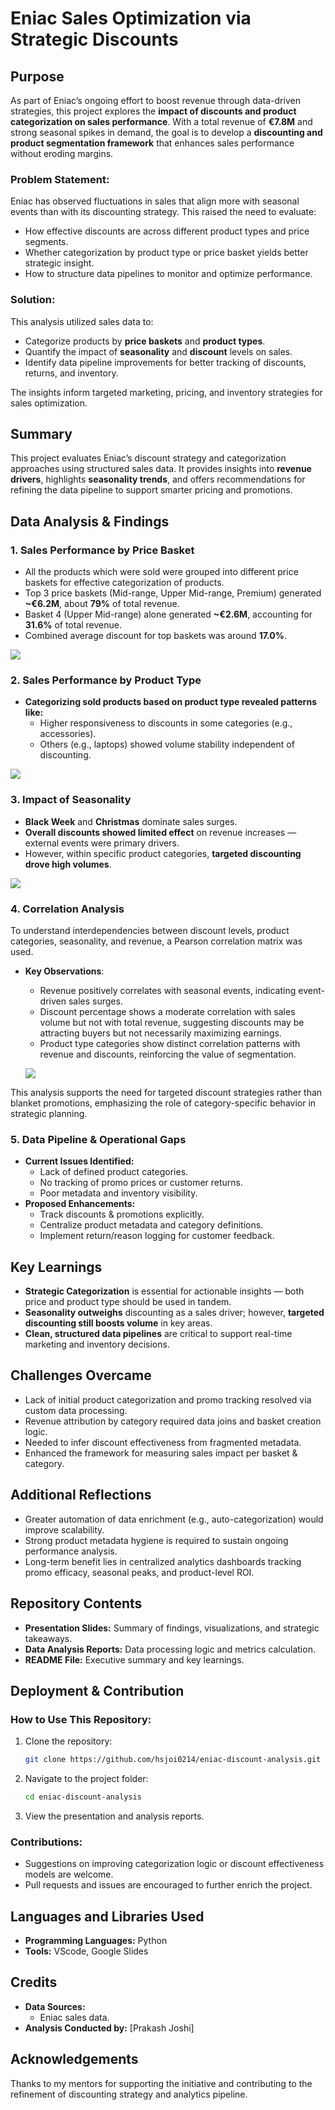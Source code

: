# **Eniac Sales Optimization via Strategic Discounts**


## **Purpose**
As part of Eniac’s ongoing effort to boost revenue through data-driven strategies, this project explores the **impact of discounts and product categorization on sales performance**. With a total revenue of **€7.8M** and strong seasonal spikes in demand, the goal is to develop a **discounting and product segmentation framework** that enhances sales performance without eroding margins.


### **Problem Statement:**
Eniac has observed fluctuations in sales that align more with seasonal events than with its discounting strategy. This raised the need to evaluate:

- How effective discounts are across different product types and price segments.
- Whether categorization by product type or price basket yields better strategic insight.
- How to structure data pipelines to monitor and optimize performance.


### **Solution:**
This analysis utilized sales data to:

- Categorize products by **price baskets** and **product types**.
- Quantify the impact of **seasonality** and **discount** levels on sales.
- Identify data pipeline improvements for better tracking of discounts, returns, and inventory.

The insights inform targeted marketing, pricing, and inventory strategies for sales optimization.



## **Summary**
This project evaluates Eniac’s discount strategy and categorization approaches using structured sales data. It provides insights into **revenue drivers**, highlights **seasonality trends**, and offers recommendations for refining the data pipeline to support smarter pricing and promotions.



## **Data Analysis & Findings**
### **1. Sales Performance by Price Basket**
  - All the products which were sold were grouped into different price baskets for effective categorization of products. 
  - Top 3 price baskets (Mid-range, Upper Mid-range, Premium) generated **~€6.2M**, about **79%** of total revenue.
  - Basket 4 (Upper Mid-range) alone generated **~€2.6M**, accounting for **31.6%** of total revenue.
  - Combined average discount for top baskets was around **17.0%**. 

  ![](/assets/Total_Revenue_Per_Price_Basket.png)


### **2. Sales Performance by Product Type**
  - **Categorizing sold products based on product type revealed patterns like:**
    - Higher responsiveness to discounts in some categories (e.g., accessories).
    - Others (e.g., laptops) showed volume stability independent of discounting.

  ![](/assets/Total_Revenue_Per_ProductType.png)


### **3.  Impact of Seasonality**
  - **Black Week** and **Christmas** dominate sales surges.
  - **Overall discounts showed limited effect** on revenue increases — external events were primary drivers.
  - However, within specific product categories, **targeted discounting drove high volumes**.

  ![](/assets/Impact_on_season.png)


### **4. Correlation Analysis**
To understand interdependencies between discount levels, product categories, seasonality, and revenue, a Pearson correlation matrix was used.
- **Key Observations**:
  - Revenue positively correlates with seasonal events, indicating event-driven sales surges.
  - Discount percentage shows a moderate correlation with sales volume but not with total revenue, suggesting discounts may be attracting buyers but not necessarily maximizing earnings.
  - Product type categories show distinct correlation patterns with revenue and discounts, reinforcing the value of segmentation.

  ![](/assets/corelation.png)

This analysis supports the need for targeted discount strategies rather than blanket promotions, emphasizing the role of category-specific behavior in strategic planning.


### **5.  Data Pipeline & Operational Gaps**
- **Current Issues Identified:**
  - Lack of defined product categories.
  - No tracking of promo prices or customer returns.
  - Poor metadata and inventory visibility.
- **Proposed Enhancements:**
  - Track discounts & promotions explicitly.
  - Centralize product metadata and category definitions.
  - Implement return/reason logging for customer feedback.
 


## **Key Learnings**
- **Strategic Categorization** is essential for actionable insights — both price and product type should be used in tandem.
- **Seasonality outweighs** discounting as a sales driver; however, **targeted discounting still boosts volume** in key areas.
- **Clean, structured data pipelines** are critical to support real-time marketing and inventory decisions.



## **Challenges Overcame**
- Lack of initial product categorization and promo tracking resolved via custom data processing.
- Revenue attribution by category required data joins and basket creation logic.
- Needed to infer discount effectiveness from fragmented metadata.
- Enhanced the framework for measuring sales impact per basket & category.



## **Additional Reflections**
- Greater automation of data enrichment (e.g., auto-categorization) would improve scalability.
- Strong product metadata hygiene is required to sustain ongoing performance analysis.
- Long-term benefit lies in centralized analytics dashboards tracking promo efficacy, seasonal peaks, and product-level ROI.


## **Repository Contents**
- **Presentation Slides:** Summary of findings, visualizations, and strategic takeaways.
- **Data Analysis Reports:** Data processing logic and metrics calculation.
- **README File:** Executive summary and key learnings.



## **Deployment & Contribution**
### **How to Use This Repository:**
1. Clone the repository:
   ```sh
   git clone https://github.com/hsjoi0214/eniac-discount-analysis.git
   ```
2. Navigate to the project folder:
   ```sh
   cd eniac-discount-analysis
   ```
3. View the presentation and analysis reports.


### **Contributions:**
- Suggestions on improving categorization logic or discount effectiveness models are welcome.
- Pull requests and issues are encouraged to further enrich the project.



## **Languages and Libraries Used**
- **Programming Languages:** Python
- **Tools:** VScode, Google Slides



## **Credits**
- **Data Sources:**
  - Eniac sales data.
- **Analysis Conducted by:** [Prakash Joshi]



## **Acknowledgements**

Thanks to my mentors for supporting the initiative and contributing to the refinement of discounting strategy and analytics pipeline.




